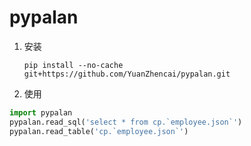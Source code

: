 # pypalan

1. 安装

    ```
    pip install --no-cache git+https://github.com/YuanZhencai/pypalan.git
    ```

2. 使用

```python
import pypalan
pypalan.read_sql('select * from cp.`employee.json`')
pypalan.read_table('cp.`employee.json`')
```
